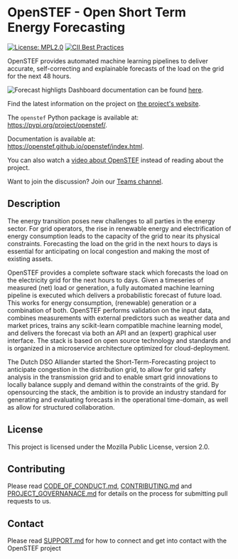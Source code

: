 # OpenSTEF - Open Short Term Energy Forecasting
[![License: MPL2.0](https://img.shields.io/badge/License-MPL2.0-informational.svg)](https://github.com/openstef/openstef/blob/main/LICENSE)
[![CII Best Practices](https://bestpractices.coreinfrastructure.org/projects/5585/badge)](https://bestpractices.coreinfrastructure.org/projects/5585)

OpenSTEF provides automated machine learning pipelines to deliver accurate, self-correcting and explainable forecasts of the load on the grid for the next 48 hours.

![Forecast highligts](https://user-images.githubusercontent.com/18208480/127109029-77e09c97-8d06-4158-8789-4c1d5ecede61.png)
Dashboard documentation can be found [here](https://raw.githack.com/OpenSTEF/.github/main/profile/html/openstef_dashboard_doc.html).

Find the latest information on the project on [the project's website](https://www.lfenergy.org/projects/openstef/).

The `openstef` Python package is available at: https://pypi.org/project/openstef/. 

Documentation is available at: https://openstef.github.io/openstef/index.html. 

You can also watch a [video about OpenSTEF](https://www.lfenergy.org/forecasting-to-create-a-more-resilient-optimized-grid/) instead of reading about the project.

Want to join the discussion? Join our [Teams channel](https://teams.microsoft.com/l/team/19%3ac08a513650524fc988afb296cd0358cc%40thread.tacv2/conversations?groupId=bfcb763a-3a97-4938-81d7-b14512aa537d&tenantId=697f104b-d7cb-48c8-ac9f-bd87105bafdc).

## Description
The energy transition poses new challenges to all parties in the energy sector. For grid operators, the rise in renewable energy and electrification of energy consumption leads to the capacity of the grid to near its physical constraints. Forecasting the load on the grid in the next hours to days is essential for anticipating on local congestion and making the most of existing assets.  

OpenSTEF provides a complete software stack which forecasts the load on the electricity grid for the next hours to days. Given a timeseries of measured (net) load or generation, a fully automated machine learning pipeline is executed which delivers a probabilistic forecast of future load. This works for energy consumption, (renewable) generation or a combination of both. OpenSTEF performs validation on the input data, combines measurements with external predictors such as weather data and market prices, trains any scikit-learn compatible machine learning model, and delivers the forecast via both an API and an (expert) graphical user interface. The stack is based on open source technology and standards and is organized in a microservice architecture optimized for cloud-deployment.

The Dutch DSO Alliander started the Short-Term-Forecasting project to anticipate congestion in the distribution grid, to allow for grid safety analysis in the transmission grid and to enable smart grid innovations to locally balance supply and demand within the constraints of the grid. By opensourcing the stack, the ambition is to provide an industry standard for generating and evaluating forecasts in the operational time-domain, as well as allow for structured collaboration.

## License
This project is licensed under the Mozilla Public License, version 2.0.

## Contributing
Please read [CODE_OF_CONDUCT.md](https://github.com/OpenSTEF/.github/blob/main/CODE_OF_CONDUCT.md), [CONTRIBUTING.md](https://github.com/OpenSTEF/.github/blob/main/CONTRIBUTING.md) and [PROJECT_GOVERNANACE.md](https://github.com/OpenSTEF/.github/blob/main/PROJECT_GOVERNANCE.md) for details on the process for submitting pull requests to us.

## Contact
Please read [SUPPORT.md](https://github.com/OpenSTEF/.github/blob/main/SUPPORT.md) for how to connect and get into contact with the OpenSTEF project
